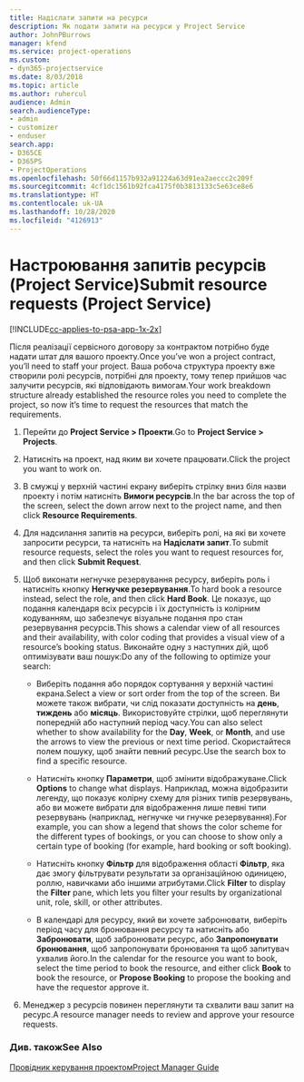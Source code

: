 ```yaml
---
title: Надіслати запити на ресурси
description: Як подати запити на ресурси у Project Service
author: JohnPBurrows
manager: kfend
ms.service: project-operations
ms.custom:
- dyn365-projectservice
ms.date: 8/03/2018
ms.topic: article
ms.author: ruhercul
audience: Admin
search.audienceType:
- admin
- customizer
- enduser
search.app:
- D365CE
- D365PS
- ProjectOperations
ms.openlocfilehash: 50f66d1157b932a91224a63d91ea2aeccc2c209f
ms.sourcegitcommit: 4cf1dc1561b92fca4175f0b3813133c5e63ce8e6
ms.translationtype: HT
ms.contentlocale: uk-UA
ms.lasthandoff: 10/28/2020
ms.locfileid: "4126913"
---
```

# <a name="submit-resource-requests-project-service"></a><span data-ttu-id="1db58-103">Настроювання запитів ресурсів (Project Service)</span><span class="sxs-lookup"><span data-stu-id="1db58-103">Submit resource requests (Project Service)</span></span>

[!INCLUDE[cc-applies-to-psa-app-1x-2x](../includes/cc-applies-to-psa-app-1x-2x.md)]

<span data-ttu-id="1db58-104">Після реалізації сервісного договору за контрактом потрібно буде надати штат для вашого проекту.</span><span class="sxs-lookup"><span data-stu-id="1db58-104">Once you’ve won a project contract, you’ll need to staff your project.</span></span> <span data-ttu-id="1db58-105">Ваша робоча структура проекту вже створили ролі ресурсів, потрібні для проекту, тому тепер прийшов час залучити ресурсів, які відповідають вимогам.</span><span class="sxs-lookup"><span data-stu-id="1db58-105">Your work breakdown structure already established the resource roles you need to complete the project, so now it’s time to request the resources that match the requirements.</span></span>  
  
1.  <span data-ttu-id="1db58-106">Перейти до **Project Service > Проекти**.</span><span class="sxs-lookup"><span data-stu-id="1db58-106">Go to **Project Service > Projects**.</span></span>  
  
2.  <span data-ttu-id="1db58-107">Натисніть на проект, над яким ви хочете працювати.</span><span class="sxs-lookup"><span data-stu-id="1db58-107">Click the project you want to work on.</span></span>  
  
3.  <span data-ttu-id="1db58-108">В смужці у верхній частині екрану виберіть стрілку вниз біля назви проекту і потім натисніть **Вимоги ресурсів**.</span><span class="sxs-lookup"><span data-stu-id="1db58-108">In the bar across the top of the screen, select the down arrow next to the project name, and then click **Resource Requirements**.</span></span>  
  
4.  <span data-ttu-id="1db58-109">Для надсилання запитів на ресурси, виберіть ролі, на які ви хочете запросити ресурси, та натисніть на **Надіслати запит**.</span><span class="sxs-lookup"><span data-stu-id="1db58-109">To submit resource requests, select the roles you want to request resources for, and then click **Submit Request**.</span></span>  
  
5.  <span data-ttu-id="1db58-110">Щоб виконати негнучке резервування ресурсу, виберіть роль і натисніть кнопку **Негнучке резервування**.</span><span class="sxs-lookup"><span data-stu-id="1db58-110">To hard book a resource instead, select the role, and then click **Hard Book**.</span></span> <span data-ttu-id="1db58-111">Це показує, що подання календаря всіх ресурсів і їх доступність із колірним кодуванням, що забезпечує візуальне подання про стан резервування ресурсів.</span><span class="sxs-lookup"><span data-stu-id="1db58-111">This shows a calendar view of all resources and their availability, with color coding that provides a visual view of a resource’s booking status.</span></span> <span data-ttu-id="1db58-112">Виконайте одну з наступних дій, щоб оптимізувати ваш пошук:</span><span class="sxs-lookup"><span data-stu-id="1db58-112">Do any of the following to optimize your search:</span></span>  
  
    -   <span data-ttu-id="1db58-113">Виберіть подання або порядок сортування у верхній частині екрана.</span><span class="sxs-lookup"><span data-stu-id="1db58-113">Select a view or sort order from the top of the screen.</span></span> <span data-ttu-id="1db58-114">Ви можете також вибрати, чи слід показати доступність на **день**, **тиждень** або **місяць**. Використовуйте стрілки, щоб переглянути попередній або наступний період часу.</span><span class="sxs-lookup"><span data-stu-id="1db58-114">You can also select whether to show availability for the **Day**, **Week**, or **Month**, and use the arrows to view the previous or next time period.</span></span> <span data-ttu-id="1db58-115">Скористайтеся полем пошуку, щоб знайти певний ресурс.</span><span class="sxs-lookup"><span data-stu-id="1db58-115">Use the search box to find a specific resource.</span></span>  
  
    -   <span data-ttu-id="1db58-116">Натисніть кнопку **Параметри**, щоб змінити відображуване.</span><span class="sxs-lookup"><span data-stu-id="1db58-116">Click **Options** to change what displays.</span></span> <span data-ttu-id="1db58-117">Наприклад, можна відобразити легенду, що показує колірну схему для різних типів резервувань, або ви можете вибрати для відображення лише певні типи резервувань (наприклад, негнучке чи гнучке резервування).</span><span class="sxs-lookup"><span data-stu-id="1db58-117">For example, you can show a legend that shows the color scheme for the different types of bookings, or you can choose to show only a certain type of booking (for example, hard booking or soft booking).</span></span>  
  
    -   <span data-ttu-id="1db58-118">Натисніть кнопку **Фільтр** для відображення області **Фільтр**, яка дає змогу фільтрувати результати за організаційною одиницею, роллю, навичками або іншими атрибутами.</span><span class="sxs-lookup"><span data-stu-id="1db58-118">Click **Filter** to display the **Filter** pane, which lets you filter your results by organizational unit, role, skill, or other attributes.</span></span>  
  
    -   <span data-ttu-id="1db58-119">В календарі для ресурсу, який ви хочете забронювати, виберіть період часу для бронювання ресурсу та натисніть або **Забронювати**, щоб забронювати ресурс, або **Запропонувати бронювання**, щоб запропонувати бронювання та щоб запитувач ухвалив його.</span><span class="sxs-lookup"><span data-stu-id="1db58-119">In the calendar for the resource you want to book, select the time period to book the resource, and either click **Book** to book the resource, or **Propose Booking** to propose the booking and have the requestor approve it.</span></span>  
  
6.  <span data-ttu-id="1db58-120">Менеджер з ресурсів повинен переглянути та схвалити ваш запит на ресурс.</span><span class="sxs-lookup"><span data-stu-id="1db58-120">A resource manager needs to review and approve your resource requests.</span></span>  
  
### <a name="see-also"></a><span data-ttu-id="1db58-121">Див. також</span><span class="sxs-lookup"><span data-stu-id="1db58-121">See Also</span></span>  
 [<span data-ttu-id="1db58-122">Провідник керування проектом</span><span class="sxs-lookup"><span data-stu-id="1db58-122">Project Manager Guide</span></span>](../psa/project-manager-guide.md)
